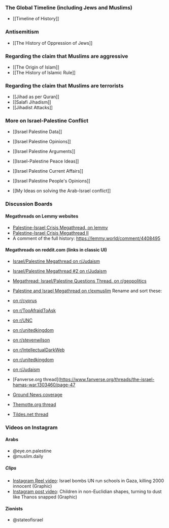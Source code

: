 ### The Global Timeline (including Jews and Muslims)
- [[Timeline of History]]
### Antisemitism
- [[The History of Oppression of Jews]]
### Regarding the claim that Muslims are aggressive
- [[The Origin of Islam]]
- [[The History of Islamic Rule]]
### Regarding the claim that Muslims are terrorists
- [[Jihad as per Quran]]
- [[Salafi Jihadism]]
- [[Jihadist Attacks]]
### More on Israel-Palestine Conflict
- [[Israel Palestine Data]]
- [[Israel Palestine Opinions]]
- [[Israel Palestine Arguments]]
- [[Israel-Palestine Peace Ideas]]
- [[Israel Palestine Current Affairs]]
- [[Israel Palestine People's Opinions]]

- [[My Ideas on solving the Arab-Israel conflict]]
### Discussion Boards
#### Megathreads on Lemmy websites
- [Palestine-Israel Crisis Megathread, on lemmy](https://sh.itjust.works/post/7253102)
- [Palestine-Israel Crisis Megathread II](https://lemmy.forty-two.sh/post/31209)
- A comment of the full history: https://lemmy.world/comment/4408495
#### Megathreads on reddit.com (links in classic UI)
- [Israel/Palestine Megathread on r/Judaism](https://old.reddit.com/r/Judaism/comments/17261bw/israelpalestine_megathread/)
- [Israel/Palestine Megathread #2 on r/Judaism](https://old.reddit.com/r/Judaism/comments/172poze/israelpalestine_megathread_2/)
- [Megathread: Israel/Palestine Questions Thread. on r/geopolitics](https://www.reddit.com/r/geopolitics/comments/176sp7u/megathread_israelpalestine_questions_thread/)
- [Palestine and Israel Megathread on r/exmuslim](https://old.reddit.com/r/exmuslim/comments/17292z7/palestine_and_israel_megathread/)
Rename and sort these:
- [on r/cyprus](https://old.reddit.com/r/cyprus/comments/17r9d4d/palestine_israel_megathread_ii_everything_about/)
- [on r/TooAfraidToAsk](https://old.reddit.com/r/TooAfraidToAsk/comments/174177f/megathread_for_israelpalestine_situation/)
- [on r/UNC](https://old.reddit.com/r/UNC/comments/17m6ajp/israelpalestine_megathread/)
- [on r/unitedkingdom](https://www.reddit.com/r/unitedkingdom/comments/17ejaqh/israelpalestine_conflict_megathread/)
- [on r/stevenwilson](https://www.reddit.com/r/stevenwilson/comments/178pzvl/israelpalestine_discourse_megathread/)
- [on r/IntellectualDarkWeb](https://www.reddit.com/r/IntellectualDarkWeb/comments/17z3qvt/israelpalestine_megathread_until_1126/)
- [on r/unitedkingdom](https://www.reddit.com/r/unitedkingdom/comments/17u4wjl/israelpalestine_conflict_megathread_continued/)
- [on r/Judaism](https://www.reddit.com/r/Judaism/comments/17rd2w0/daily_sadly_war_in_israel_megathread/)


- [Fanverse.org thread](https://www.fanverse.org/threads/the-israel-hamas-war.1303460/page-47
- [Ground News coverage](https://ground.news/timeline/israel-palestine-war)
- [Themotte.org thread](https://www.themotte.org/post/705/israelgaza-megathread-1)
- [Tildes.net thread](https://tildes.net/~news/1c6h/israel_hamas_war_megathread_november_16_and_ongoing)
### Videos on Instagram
#### Arabs
- @eye.on.palestine
- @muslim.daily
##### Clips
- [Instagram Reel video](https://www.instagram.com/reel/CzydAcWsfOW/): Israel bombs UN run schools in Gaza, killing 2000 innocent (Graphic)
- [Instagram post video](https://www.instagram.com/p/CzzpVhStfo5/): Children in non-Euclidian shapes, turning to dust like Thanos snapped (Graphic)
#### Zionists
- @stateofisrael